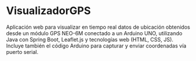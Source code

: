 # VisualizadorGPS
Aplicación web para visualizar en tiempo real datos de ubicación obtenidos desde un módulo GPS NEO-6M conectado a un Arduino UNO, utilizando Java con Spring Boot, Leaflet.js y tecnologías web (HTML, CSS, JS). Incluye también el código Arduino para capturar y enviar coordenadas vía puerto serial.
